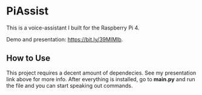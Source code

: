 # PiAssist
This is a voice-assistant I built for the Raspberry Pi 4. 

Demo and presentation: https://bit.ly/39MIMlb.

## How to Use
This project requires a decent amount of dependecies. See my presentation link above for more info. After everything is installed, go to **main.py** and run the file and you can start speaking out commands.
